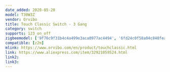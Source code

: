 ```yaml
---
date_added: 2020-05-20
model: T30W3Z
vendor: Orvibo
title: Touch Classic Switch - 3 Gang
category: switch
supports: 123_on_off
zigbeemodel: ['9f76c9f31b4c4a499e3aca0977ac4494', '6fd24c0f58a04c848fea837aaa7d6e0f']
compatible: [z2m]
mlink: https://www.orvibo.com/en/product/touchclassic.html
link: https://www.aliexpress.com/item/32921059524.html
link2: 
link3: 
---
```

